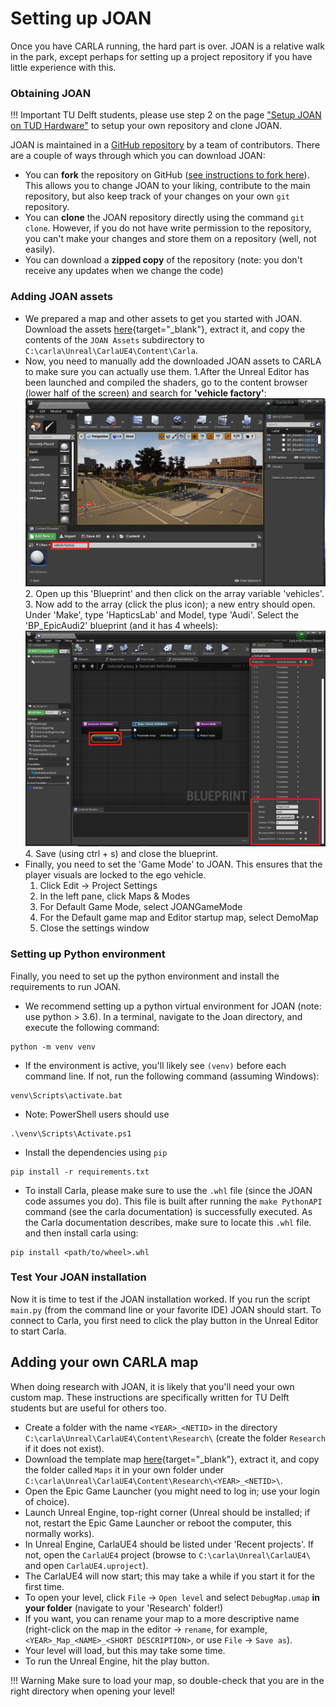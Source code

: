 # Setting up JOAN
Once you have CARLA running, the hard part is over. JOAN is a relative walk in the park, except perhaps for setting up a project repository if you have little experience with this.

### Obtaining JOAN

!!! Important
    TU Delft students, please use step 2 on the page ["Setup JOAN on TUD Hardware"](https://joan.readthedocs.org/setup-on-tud-shared-hardware/#step-2-clone-your-joan-project) to setup your own repository and clone JOAN.
   
JOAN is maintained in a [GitHub repository](https://github.com/tud-hri/joan) by a team of contributors. There are a couple of ways through which you can download JOAN:

- You can __fork__ the repository on GitHub ([see instructions to fork here](https://docs.github.com/en/get-started/quickstart/fork-a-repo)). This allows you to change JOAN to your
  liking, contribute to the main repository, but also keep track of your changes on your own `git` repository.
- You can __clone__ the JOAN repository directly using the command `git clone`. However, if you do not have write permission to the repository, you can't make your changes and
  store them on a repository (well, not easily).
- You can download a __zipped copy__ of the repository (note: you don't receive any updates when we change the code)


### Adding JOAN assets 

* We prepared a map and other assets to get you started with JOAN. Download the assets [here](https://doi.org/10.4121/19419923){target="_blank"}, extract it, and copy the contents of the `JOAN Assets` subdirectory to `C:\carla\Unreal\CarlaUE4\Content\Carla`.
* Now, you need to manually add the downloaded JOAN assets to CARLA to make sure you can actually use them. 
    1.After the Unreal Editor has been launched and compiled the shaders, go to the content browser (lower half of the screen) and search for __'vehicle factory'__:
    ![alt text](imgs/setup-carla-windows-vehicle-factory.png "Vehicle Factory")
    2. Open up this 'Blueprint' and then click on the array variable 'vehicles'. 
    3. Now add to the array  (click the plus icon); a new entry should open. Under 'Make', type 'HapticsLab' and
Model, type 'Audi'. Select the 'BP_EpicAudi2' blueprint (and it has 4 wheels):
        ![alt text](imgs/setup-carla-windows-add-vehicles.png "Adding Audi")
    4. Save (using ctrl + s) and close the blueprint. 
* Finally, you need to set the 'Game Mode' to JOAN. This ensures that the player visuals are locked to the ego vehicle.
    1.  Click Edit -> Project Settings
    2. In the left pane, click Maps & Modes
    3. For Default Game Mode, select JOANGameMode
    4. For the Default game map and Editor startup map, select DemoMap
    5. Close the settings window

### Setting up Python environment
Finally, you need to set up the python environment and install the requirements to run JOAN.

+ We recommend setting up a python virtual environment for JOAN (note: use python > 3.6). In a terminal, navigate to the Joan directory, and execute the following command:

```commandline
python -m venv venv
```

+ If the environment is active, you'll likely see `(venv)` before each command line. If not, run the following command (assuming Windows):

```commandline
venv\Scripts\activate.bat
```
+ Note: PowerShell users should use
```commandline
.\venv\Scripts\Activate.ps1
```



+ Install the dependencies using `pip` 

```commandline
pip install -r requirements.txt
```

+ To install Carla, please make sure to use the `.whl` file (since the JOAN code assumes you do). This file is built after running the `make PythonAPI` command (see the carla documentation) is successfully executed. As the Carla documentation describes, make sure to locate this `.whl` file. and then install carla using:
```commandline
pip install <path/to/wheel>.whl
``` 

### Test Your JOAN installation
Now it is time to test if the JOAN installation worked. If you run the script `main.py` (from the command line or your favorite IDE) JOAN should start. To connect to Carla, you first need to click the play button in the Unreal Editor to start Carla.

## Adding your own CARLA map

When doing research with JOAN, it is likely that you'll need your own custom map. These instructions are specifically written for TU Delft students but are useful for others too.

- Create a folder with the name `<YEAR>_<NETID>` in the directory `C:\carla\Unreal\CarlaUE4\Content\Research\` (create the folder `Research` if it does not exist).
- Download the template map [here](https://doi.org/10.4121/19419923){target="_blank"}, extract it, and copy the folder called `Maps` it in your
  own folder under `C:\carla\Unreal\CarlaUE4\Content\Research\<YEAR>_<NETID>\`.
- Open the Epic Game Launcher (you might need to log in; use your login of choice).
- Launch Unreal Engine, top-right corner (Unreal should be installed; if not, restart the Epic Game Launcher or reboot the computer, this normally works).
- In Unreal Engine, CarlaUE4 should be listed under 'Recent projects'. If not, open the `CarlaUE4` project (browse to `C:\carla\Unreal\CarlaUE4\` and open `CarlaUE4.uproject`).
- The CarlaUE4 will now start; this may take a while if you start it for the first time.
- To open your level, click `File` &rarr; `Open level` and select `DebugMap.umap` __in your folder__ (navigate to your 'Research' folder!)
- If you want, you can rename your map to a more descriptive name (right-click on the map in the editor &rarr; `rename`, for example, `<YEAR>_Map_<NAME>_<SHORT DESCRIPTION>`, or
  use `File` &rarr; `Save as`).
- Your level will load, but this may take some time.
- To run the Unreal Engine, hit the play button.

!!! Warning 
    Make sure to load your map, so double-check that you are in the right directory when opening your level!
